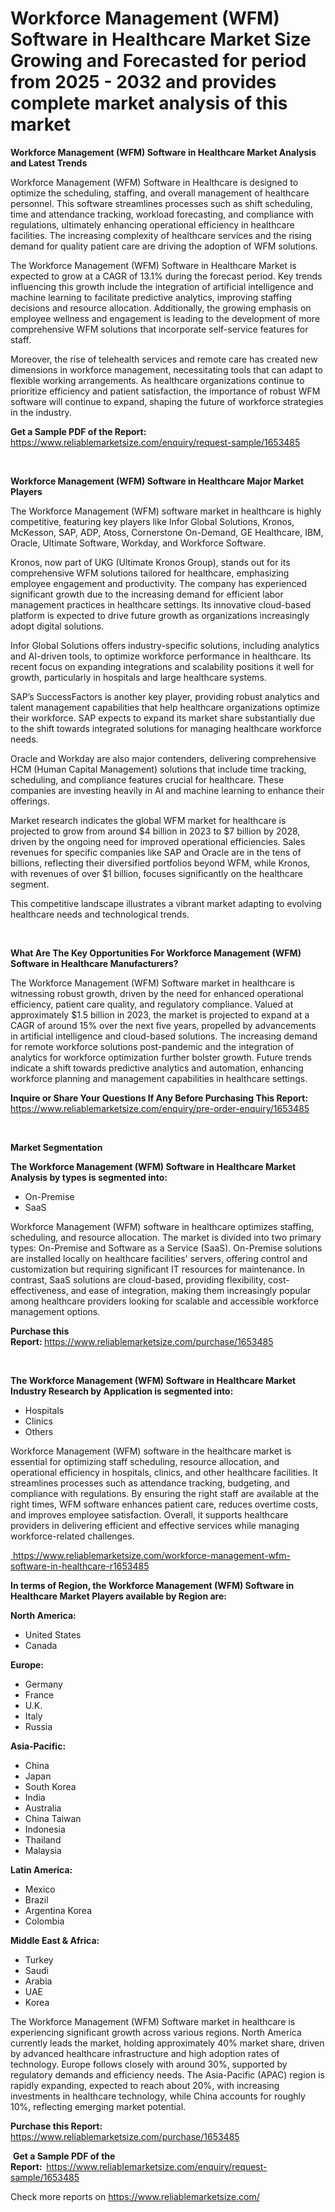 <p><h1>Workforce Management (WFM) Software in Healthcare Market Size Growing and Forecasted for period from 2025 - 2032 and provides complete market analysis of this market</h1></p><p><strong>Workforce Management (WFM) Software in Healthcare Market Analysis and Latest Trends</strong></p>
<p><p>Workforce Management (WFM) Software in Healthcare is designed to optimize the scheduling, staffing, and overall management of healthcare personnel. This software streamlines processes such as shift scheduling, time and attendance tracking, workload forecasting, and compliance with regulations, ultimately enhancing operational efficiency in healthcare facilities. The increasing complexity of healthcare services and the rising demand for quality patient care are driving the adoption of WFM solutions.</p><p>The Workforce Management (WFM) Software in Healthcare Market is expected to grow at a CAGR of 13.1% during the forecast period. Key trends influencing this growth include the integration of artificial intelligence and machine learning to facilitate predictive analytics, improving staffing decisions and resource allocation. Additionally, the growing emphasis on employee wellness and engagement is leading to the development of more comprehensive WFM solutions that incorporate self-service features for staff.</p><p>Moreover, the rise of telehealth services and remote care has created new dimensions in workforce management, necessitating tools that can adapt to flexible working arrangements. As healthcare organizations continue to prioritize efficiency and patient satisfaction, the importance of robust WFM software will continue to expand, shaping the future of workforce strategies in the industry.</p></p>
<p><strong>Get a Sample PDF of the Report:&nbsp;</strong> <a href="https://www.reliablemarketsize.com/enquiry/request-sample/1653485?utm_campaign=2393&utm_medium=2&utm_source=Github&utm_content=ia&utm_term=11032025&utm_id=workforce-management-wfm-software-in-healthcare">https://www.reliablemarketsize.com/enquiry/request-sample/1653485</a></p>
<p>&nbsp;</p>
<p><strong>Workforce Management (WFM) Software in Healthcare Major Market Players</strong></p>
<p><p>The Workforce Management (WFM) software market in healthcare is highly competitive, featuring key players like Infor Global Solutions, Kronos, McKesson, SAP, ADP, Atoss, Cornerstone On-Demand, GE Healthcare, IBM, Oracle, Ultimate Software, Workday, and Workforce Software. </p><p>Kronos, now part of UKG (Ultimate Kronos Group), stands out for its comprehensive WFM solutions tailored for healthcare, emphasizing employee engagement and productivity. The company has experienced significant growth due to the increasing demand for efficient labor management practices in healthcare settings. Its innovative cloud-based platform is expected to drive future growth as organizations increasingly adopt digital solutions.</p><p>Infor Global Solutions offers industry-specific solutions, including analytics and AI-driven tools, to optimize workforce performance in healthcare. Its recent focus on expanding integrations and scalability positions it well for growth, particularly in hospitals and large healthcare systems.</p><p>SAP’s SuccessFactors is another key player, providing robust analytics and talent management capabilities that help healthcare organizations optimize their workforce. SAP expects to expand its market share substantially due to the shift towards integrated solutions for managing healthcare workforce needs.</p><p>Oracle and Workday are also major contenders, delivering comprehensive HCM (Human Capital Management) solutions that include time tracking, scheduling, and compliance features crucial for healthcare. These companies are investing heavily in AI and machine learning to enhance their offerings.</p><p>Market research indicates the global WFM market for healthcare is projected to grow from around $4 billion in 2023 to $7 billion by 2028, driven by the ongoing need for improved operational efficiencies. Sales revenues for specific companies like SAP and Oracle are in the tens of billions, reflecting their diversified portfolios beyond WFM, while Kronos, with revenues of over $1 billion, focuses significantly on the healthcare segment. </p><p>This competitive landscape illustrates a vibrant market adapting to evolving healthcare needs and technological trends.</p></p>
<p>&nbsp;</p>
<p><strong>What Are The Key Opportunities For Workforce Management (WFM) Software in Healthcare Manufacturers?</strong></p>
<p><p>The Workforce Management (WFM) Software market in healthcare is witnessing robust growth, driven by the need for enhanced operational efficiency, patient care quality, and regulatory compliance. Valued at approximately $1.5 billion in 2023, the market is projected to expand at a CAGR of around 15% over the next five years, propelled by advancements in artificial intelligence and cloud-based solutions. The increasing demand for remote workforce solutions post-pandemic and the integration of analytics for workforce optimization further bolster growth. Future trends indicate a shift towards predictive analytics and automation, enhancing workforce planning and management capabilities in healthcare settings.</p></p>
<p><strong>Inquire or Share Your Questions If Any Before Purchasing This Report:</strong> <a href="https://www.reliablemarketsize.com/enquiry/pre-order-enquiry/1653485?utm_campaign=2393&utm_medium=2&utm_source=Github&utm_content=ia&utm_term=11032025&utm_id=workforce-management-wfm-software-in-healthcare">https://www.reliablemarketsize.com/enquiry/pre-order-enquiry/1653485</a></p>
<p>&nbsp;</p>
<p><strong>Market Segmentation</strong></p>
<p><strong>The Workforce Management (WFM) Software in Healthcare Market Analysis by types is segmented into:</strong></p>
<p><ul><li>On-Premise</li><li>SaaS</li></ul></p>
<p><p>Workforce Management (WFM) software in healthcare optimizes staffing, scheduling, and resource allocation. The market is divided into two primary types: On-Premise and Software as a Service (SaaS). On-Premise solutions are installed locally on healthcare facilities' servers, offering control and customization but requiring significant IT resources for maintenance. In contrast, SaaS solutions are cloud-based, providing flexibility, cost-effectiveness, and ease of integration, making them increasingly popular among healthcare providers looking for scalable and accessible workforce management options.</p></p>
<p><strong>Purchase this Report:&nbsp;</strong><a href="https://www.reliablemarketsize.com/purchase/1653485?utm_campaign=2393&utm_medium=2&utm_source=Github&utm_content=ia&utm_term=11032025&utm_id=workforce-management-wfm-software-in-healthcare">https://www.reliablemarketsize.com/purchase/1653485</a></p>
<p>&nbsp;</p>
<p><strong>The Workforce Management (WFM) Software in Healthcare Market Industry Research by Application is segmented into:</strong></p>
<p><ul><li>Hospitals</li><li>Clinics</li><li>Others</li></ul></p>
<p><p>Workforce Management (WFM) software in the healthcare market is essential for optimizing staff scheduling, resource allocation, and operational efficiency in hospitals, clinics, and other healthcare facilities. It streamlines processes such as attendance tracking, budgeting, and compliance with regulations. By ensuring the right staff are available at the right times, WFM software enhances patient care, reduces overtime costs, and improves employee satisfaction. Overall, it supports healthcare providers in delivering efficient and effective services while managing workforce-related challenges.</p></p>
<p><a href="https://www.reliablemarketsize.com/workforce-management-wfm-software-in-healthcare-r1653485?utm_campaign=2393&utm_medium=2&utm_source=Github&utm_content=ia&utm_term=11032025&utm_id=workforce-management-wfm-software-in-healthcare">&nbsp;https://www.reliablemarketsize.com/workforce-management-wfm-software-in-healthcare-r1653485</a></p>
<p><strong>In terms of Region, the Workforce Management (WFM) Software in Healthcare Market Players available by Region are:</strong></p>
<p>
    <p> <strong> North America: </strong>
        <ul>
            <li>United States</li>
            <li>Canada</li>
        </ul>
        </p> 
    <p> <strong> Europe: </strong>
        <ul>
            <li>Germany</li>
            <li>France</li>
            <li>U.K.</li>
            <li>Italy</li>
            <li>Russia</li>
        </ul>
        </p> 
    <p> <strong> Asia-Pacific: </strong>
        <ul>
            <li>China</li>
            <li>Japan</li>
            <li>South Korea</li>
            <li>India</li>
            <li>Australia</li>
            <li>China Taiwan</li>
            <li>Indonesia</li>
            <li>Thailand</li>
            <li>Malaysia</li>
        </ul>
        </p> 
    <p> <strong> Latin America: </strong>
        <ul>
            <li>Mexico</li>
            <li>Brazil</li>
            <li>Argentina Korea</li>
            <li>Colombia</li>
        </ul>
        </p> 
    <p> <strong> Middle East & Africa: </strong>
        <ul>
            <li>Turkey</li>
            <li>Saudi</li>
            <li>Arabia</li>
            <li>UAE</li>
            <li>Korea</li>
        </ul>
    </p>
    </p>
<p><p>The Workforce Management (WFM) Software market in healthcare is experiencing significant growth across various regions. North America currently leads the market, holding approximately 40% market share, driven by advanced healthcare infrastructure and high adoption rates of technology. Europe follows closely with around 30%, supported by regulatory demands and efficiency needs. The Asia-Pacific (APAC) region is rapidly expanding, expected to reach about 20%, with increasing investments in healthcare technology, while China accounts for roughly 10%, reflecting emerging market potential.</p></p>
<p><strong>Purchase this Report: </strong><a href="https://www.reliablemarketsize.com/purchase/1653485?utm_campaign=2393&utm_medium=2&utm_source=Github&utm_content=ia&utm_term=11032025&utm_id=workforce-management-wfm-software-in-healthcare">https://www.reliablemarketsize.com/purchase/1653485</a></p>
<p>&nbsp;<strong>Get a Sample PDF of the Report:&nbsp;&nbsp;</strong><a href="https://www.reliablemarketsize.com/enquiry/request-sample/1653485?utm_campaign=2393&utm_medium=2&utm_source=Github&utm_content=ia&utm_term=11032025&utm_id=workforce-management-wfm-software-in-healthcare">https://www.reliablemarketsize.com/enquiry/request-sample/1653485</a></p>
<p><strong></strong></p>
<p>Check more reports on <a href="https://www.reliablemarketsize.com/?utm_campaign=2393&utm_medium=2&utm_source=Github&utm_content=ia&utm_term=11032025&utm_id=workforce-management-wfm-software-in-healthcare">https://www.reliablemarketsize.com/</a></p>